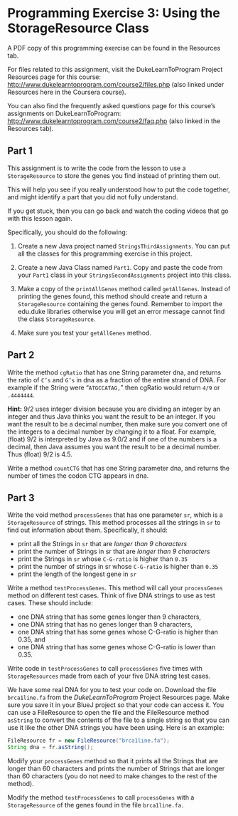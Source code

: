 # Programming Exercise 3: Using the StorageResource Class

A PDF copy of this programming exercise can be found in the Resources tab.

For files related to this assignment, visit the DukeLearnToProgram Project Resources page for this course: http://www.dukelearntoprogram.com/course2/files.php (also linked under Resources here in the Coursera course).

You can also find the frequently asked questions page for this course’s assignments on DukeLearnToProgram: http://www.dukelearntoprogram.com/course2/faq.php (also linked in the Resources tab).

## Part 1

This assignment is to write the code from the lesson to use a `StorageResource` to store the genes you find instead of printing them out.

This will help you see if you really understood how to put the code together, and might identify a part that you did not fully understand.

If you get stuck, then you can go back and watch the coding videos that go with this lesson again.

Specifically, you should do the following:

1. Create a new Java project named `StringsThirdAssignments`. You can put all the classes for this programming exercise in this project.

2. Create a new Java Class named `Part1`. Copy and paste the code from your `Part1` class in your `StringsSecondAssignments` project into this class.

3. Make a copy of the `printAllGenes` method called `getAllGenes`. Instead of printing the genes found, this method should create and return a `StorageResource` containing the genes found. Remember to import the edu.duke libraries otherwise you will get an error message cannot find the class `StorageResource`.

4. Make sure you test your `getAllGenes` method.

## Part 2

Write the method `cgRatio` that has one String parameter dna, and returns the ratio of `C’s` and `G’s` in dna as a fraction of the entire strand of DNA. For example if the String were “`ATGCCATAG,`” then cgRatio would return `4/9` or `.4444444`.

__Hint:__ 9/2 uses integer division because you are dividing an integer by an integer and thus Java thinks you want the result to be an integer. If you want the result to be a decimal number, then make sure you convert one of the integers to a decimal number by changing it to a float. For example, (float) 9/2 is interpreted by Java as 9.0/2 and if one of the numbers is a decimal, then Java assumes you want the result to be a decimal number. Thus (float) 9/2 is 4.5.

Write a method `countCTG` that has one String parameter dna, and returns the number of times the codon CTG appears in dna.

## Part 3

Write the void method `processGenes` that has one parameter `sr`, which is a `StorageResource` of strings. This method processes all the strings in `sr` to find out information about them. Specifically, it should:

- print all the Strings in `sr` that are _longer than 9 characters_
- print the number of Strings in sr that are _longer than 9 characters_
- print the Strings in `sr` whose `C-G-ratio` is higher than `0.35`
- print the number of strings in sr whose `C-G-ratio` is higher than `0.35`
- print the length of the longest gene in `sr`

Write a method `testProcessGenes`. This method will call your `processGenes` method on different test cases. Think of five DNA strings to use as test cases. These should include:

- one DNA string that has some genes longer than 9 characters,
- one DNA string that has no genes longer than 9 characters,
- one DNA string that has some genes whose C-G-ratio is higher than 0.35, and
- one DNA string that has some genes whose C-G-ratio is lower than 0.35.

Write code in `testProcessGenes` to call `processGenes` five times with `StorageResources` made from each of your five DNA string test cases.

We have some real DNA for you to test your code on. Download the file `brca1line.fa` from the _DukeLearnToProgram_ Project Resources page. Make sure you save it in your BlueJ project so that your code can access it. You can use a FileResource to open the file and the FileResource method `asString` to convert the contents of the file to a single string so that you can use it like the other DNA strings you have been using. Here is an example:

```java
FileResource fr = new FileResource("brca1line.fa");
String dna = fr.asString();
```

Modify your `processGenes` method so that it prints all the Strings that are longer than 60 characters and prints the number of Strings that are longer than 60 characters (you do not need to make changes to the rest of the method).

Modify the method `testProcessGenes` to call `processGenes` with a `StorageResource` of the genes found in the file `brca1line.fa.`
